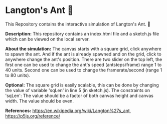 # Langton's Ant 🐜
This Repository contains the interactive simulation of Langton's Ant. 🐜

**Description:**
This repository contains an index.html file and a sketch.js file which can be viewed on the local server.

**About the simulation:**
The canvas starts with a square grid, click anywhere to spawn the ant. And if the ant is already spawned and on the grid, click to anywhere change the ant's position.
There are two slider on the top left, the first one can be used to change the ant's speed (antsteps/frame) range 1 to 40 units. Second one can be used to change the framerate/second (range 1 to 80 units).

**Optional:**
The square grid is easily scalable, this can be done by changing the value of variable 'sqLen' in line 5 (in sketch.js). The constraints on 'sqLen': The value should be a factor of both canvas height and canvas width. The value should be even.

**References:** https://en.wikipedia.org/wiki/Langton%27s_ant, 
https://p5js.org/reference/
